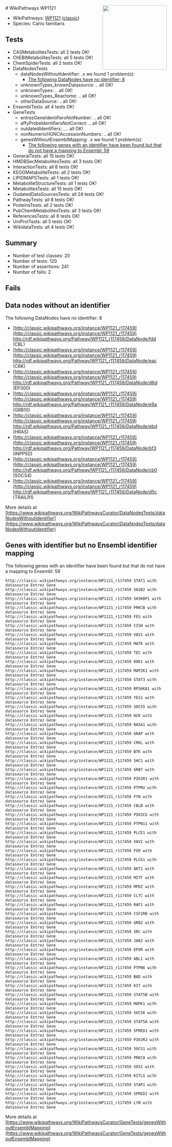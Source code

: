 <img style="float: right; width: 200px" src="https://upload.wikimedia.org/wikipedia/commons/thumb/8/83/Wplogo_with_text_500.png/640px-Wplogo_with_text_500.png" />
# WikiPathways WP1121

* WikiPathways: [WP1121](https://wikipathways.org/pathways/WP1121) ([classic](https://classic.wikipathways.org/instance/WP1121))
* Species: Canis familiaris
## Tests
* CASMetabolitesTests: all 2 tests OK!
* ChEBIMetabolitesTests: all 5 tests OK!
* ChemSpiderTests: all 2 tests OK!
* DataNodesTests
    * dataNodesWithoutIdentifier: .x we found 1 problem(s):
        * [The following DataNodes have no identifier: 8](#d2d32fa7)
    * unknownTypes_knownDatasource: .. all OK!
    * unknownTypes: .. all OK!
    * unknownTypes_Reactome: .. all OK!
    * otherDataSource: .. all OK!
* EnsemblTests: all 4 tests OK!
* GeneTests
    * entrezGeneIdentifiersNotNumber: .. all OK!
    * affyProbeIdentifiersNotCorrect: .. all OK!
    * outdatedIdentifiers: .... all OK!
    * nonNumericHGNCAccessionNumbers: .. all OK!
    * genesWithoutEnsemblMapping: .x we found 1 problem(s):
        * [The following genes with an identifier have been found but that do not have a mapping to Ensembl: 59](#c4e54392)
* GeneralTests: all 15 tests OK!
* HMDBSecMetabolitesTests: all 3 tests OK!
* InteractionTests: all 8 tests OK!
* KEGGMetaboliteTests: all 2 tests OK!
* LIPIDMAPSTests: all 1 tests OK!
* MetaboliteStructureTests: all 1 tests OK!
* MetabolitesTests: all 15 tests OK!
* OudatedDataSourcesTests: all 24 tests OK!
* PathwayTests: all 8 tests OK!
* ProteinsTests: all 2 tests OK!
* PubChemMetabolitesTests: all 3 tests OK!
* ReferencesTests: all 6 tests OK!
* UniProtTests: all 5 tests OK!
* WikidataTests: all 4 tests OK!


## Summary

* Number of test classes: 20
* Number of tests: 120
* Number of assertions: 241
* Number of fails: 2

## Fails

<a name="d2d32fa7" />

## Data nodes without an identifier

The following DataNodes have no identifier: 8

* [http://classic.wikipathways.org/instance/WP1121_r117459](http://classic.wikipathways.org/instance/WP1121_r117459) http://rdf.wikipathways.org/Pathway/WP1121_r117459/DataNode/fdd (CBL)
* [http://classic.wikipathways.org/instance/WP1121_r117459](http://classic.wikipathways.org/instance/WP1121_r117459) http://rdf.wikipathways.org/Pathway/WP1121_r117459/DataNode/eac (CRK)
* [http://classic.wikipathways.org/instance/WP1121_r117459](http://classic.wikipathways.org/instance/WP1121_r117459) http://rdf.wikipathways.org/Pathway/WP1121_r117459/DataNode/d6d (EP300)
* [http://classic.wikipathways.org/instance/WP1121_r117459](http://classic.wikipathways.org/instance/WP1121_r117459) http://rdf.wikipathways.org/Pathway/WP1121_r117459/DataNode/e9a (GRB10)
* [http://classic.wikipathways.org/instance/WP1121_r117459](http://classic.wikipathways.org/instance/WP1121_r117459) http://rdf.wikipathways.org/Pathway/WP1121_r117459/DataNode/ebd (HRAS)
* [http://classic.wikipathways.org/instance/WP1121_r117459](http://classic.wikipathways.org/instance/WP1121_r117459) http://rdf.wikipathways.org/Pathway/WP1121_r117459/DataNode/bf3 (INPP5D)
* [http://classic.wikipathways.org/instance/WP1121_r117459](http://classic.wikipathways.org/instance/WP1121_r117459) http://rdf.wikipathways.org/Pathway/WP1121_r117459/DataNode/cb0 (SOCS4)
* [http://classic.wikipathways.org/instance/WP1121_r117459](http://classic.wikipathways.org/instance/WP1121_r117459) http://rdf.wikipathways.org/Pathway/WP1121_r117459/DataNode/d5c (TRAILR1)


More details at [https://www.wikipathways.org/WikiPathwaysCurator/DataNodesTests/dataNodesWithoutIdentifier](https://www.wikipathways.org/WikiPathwaysCurator/DataNodesTests/dataNodesWithoutIdentifier)

<a name="c4e54392" />

## Genes with identifier but no Ensembl identifier mapping

The following genes with an identifier have been found but that do not have a mapping to Ensembl: 59
```
http://classic.wikipathways.org/instance/WP1121_r117459 STAT1 with datasource Entrez Gene
http://classic.wikipathways.org/instance/WP1121_r117459 SH2B2 with datasource Entrez Gene
http://classic.wikipathways.org/instance/WP1121_r117459 SH3KBP1 with datasource Entrez Gene
http://classic.wikipathways.org/instance/WP1121_r117459 PRKCB with datasource Entrez Gene
http://classic.wikipathways.org/instance/WP1121_r117459 FES with datasource Entrez Gene
http://classic.wikipathways.org/instance/WP1121_r117459 CISH with datasource Entrez Gene
http://classic.wikipathways.org/instance/WP1121_r117459 VAV1 with datasource Entrez Gene
http://classic.wikipathways.org/instance/WP1121_r117459 MATK with datasource Entrez Gene
http://classic.wikipathways.org/instance/WP1121_r117459 TEC with datasource Entrez Gene
http://classic.wikipathways.org/instance/WP1121_r117459 DOK1 with datasource Entrez Gene
http://classic.wikipathways.org/instance/WP1121_r117459 MAP2K1 with datasource Entrez Gene
http://classic.wikipathways.org/instance/WP1121_r117459 STAT3 with datasource Entrez Gene
http://classic.wikipathways.org/instance/WP1121_r117459 RPS6KA1 with datasource Entrez Gene
http://classic.wikipathways.org/instance/WP1121_r117459 YES1 with datasource Entrez Gene
http://classic.wikipathways.org/instance/WP1121_r117459 SOCS5 with datasource Entrez Gene
http://classic.wikipathways.org/instance/WP1121_r117459 HCK with datasource Entrez Gene
http://classic.wikipathways.org/instance/WP1121_r117459 RASA1 with datasource Entrez Gene
http://classic.wikipathways.org/instance/WP1121_r117459 GRAP with datasource Entrez Gene
http://classic.wikipathways.org/instance/WP1121_r117459 CRKL with datasource Entrez Gene
http://classic.wikipathways.org/instance/WP1121_r117459 BTK with datasource Entrez Gene
http://classic.wikipathways.org/instance/WP1121_r117459 SHC1 with datasource Entrez Gene
http://classic.wikipathways.org/instance/WP1121_r117459 GRB7 with datasource Entrez Gene
http://classic.wikipathways.org/instance/WP1121_r117459 PIK3R1 with datasource Entrez Gene
http://classic.wikipathways.org/instance/WP1121_r117459 PTPRU with datasource Entrez Gene
http://classic.wikipathways.org/instance/WP1121_r117459 FYN with datasource Entrez Gene
http://classic.wikipathways.org/instance/WP1121_r117459 CBLB with datasource Entrez Gene
http://classic.wikipathways.org/instance/WP1121_r117459 PIK3CG with datasource Entrez Gene
http://classic.wikipathways.org/instance/WP1121_r117459 PTPN11 with datasource Entrez Gene
http://classic.wikipathways.org/instance/WP1121_r117459 PLCE1 with datasource Entrez Gene
http://classic.wikipathways.org/instance/WP1121_r117459 VAV2 with datasource Entrez Gene
http://classic.wikipathways.org/instance/WP1121_r117459 FGR with datasource Entrez Gene
http://classic.wikipathways.org/instance/WP1121_r117459 PLCG1 with datasource Entrez Gene
http://classic.wikipathways.org/instance/WP1121_r117459 AKT1 with datasource Entrez Gene
http://classic.wikipathways.org/instance/WP1121_r117459 MITF with datasource Entrez Gene
http://classic.wikipathways.org/instance/WP1121_r117459 MPDZ with datasource Entrez Gene
http://classic.wikipathways.org/instance/WP1121_r117459 CLTC with datasource Entrez Gene
http://classic.wikipathways.org/instance/WP1121_r117459 RAF1 with datasource Entrez Gene
http://classic.wikipathways.org/instance/WP1121_r117459 CSF2RB with datasource Entrez Gene
http://classic.wikipathways.org/instance/WP1121_r117459 GRB2 with datasource Entrez Gene
http://classic.wikipathways.org/instance/WP1121_r117459 SRC with datasource Entrez Gene
http://classic.wikipathways.org/instance/WP1121_r117459 JAK2 with datasource Entrez Gene
http://classic.wikipathways.org/instance/WP1121_r117459 EPOR with datasource Entrez Gene
http://classic.wikipathways.org/instance/WP1121_r117459 ABL1 with datasource Entrez Gene
http://classic.wikipathways.org/instance/WP1121_r117459 PTPN6 with datasource Entrez Gene
http://classic.wikipathways.org/instance/WP1121_r117459 BAD with datasource Entrez Gene
http://classic.wikipathways.org/instance/WP1121_r117459 KIT with datasource Entrez Gene
http://classic.wikipathways.org/instance/WP1121_r117459 STAT5B with datasource Entrez Gene
http://classic.wikipathways.org/instance/WP1121_r117459 MAPK1 with datasource Entrez Gene
http://classic.wikipathways.org/instance/WP1121_r117459 SOCS6 with datasource Entrez Gene
http://classic.wikipathways.org/instance/WP1121_r117459 STAT5A with datasource Entrez Gene
http://classic.wikipathways.org/instance/WP1121_r117459 SPRED1 with datasource Entrez Gene
http://classic.wikipathways.org/instance/WP1121_r117459 PIK3R2 with datasource Entrez Gene
http://classic.wikipathways.org/instance/WP1121_r117459 SOCS1 with datasource Entrez Gene
http://classic.wikipathways.org/instance/WP1121_r117459 PRKCA with datasource Entrez Gene
http://classic.wikipathways.org/instance/WP1121_r117459 SOS1 with datasource Entrez Gene
http://classic.wikipathways.org/instance/WP1121_r117459 KITLG with datasource Entrez Gene
http://classic.wikipathways.org/instance/WP1121_r117459 STAP1 with datasource Entrez Gene
http://classic.wikipathways.org/instance/WP1121_r117459 SPRED2 with datasource Entrez Gene
http://classic.wikipathways.org/instance/WP1121_r117459 LYN with datasource Entrez Gene
```

More details at [https://www.wikipathways.org/WikiPathwaysCurator/GeneTests/genesWithoutEnsemblMapping](https://www.wikipathways.org/WikiPathwaysCurator/GeneTests/genesWithoutEnsemblMapping)

